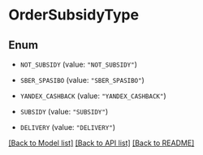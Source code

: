 # OrderSubsidyType

## Enum


* `NOT_SUBSIDY` (value: `"NOT_SUBSIDY"`)

* `SBER_SPASIBO` (value: `"SBER_SPASIBO"`)

* `YANDEX_CASHBACK` (value: `"YANDEX_CASHBACK"`)

* `SUBSIDY` (value: `"SUBSIDY"`)

* `DELIVERY` (value: `"DELIVERY"`)


[[Back to Model list]](../README.md#documentation-for-models) [[Back to API list]](../README.md#documentation-for-api-endpoints) [[Back to README]](../README.md)


